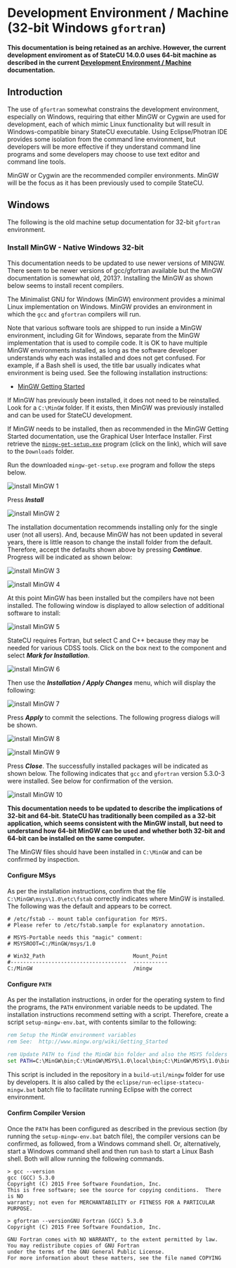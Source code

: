 # Development Environment / Machine (32-bit Windows `gfortran`)

**This documentation is being retained as an archive.
However, the current development enviroment as of StateCU 14.0.0 uses 64-bit machine as
described in the current [Development Environment / Machine](machine.md) documentation.**

## Introduction

The use of `gfortran` somewhat constrains the development environment, especially on Windows,
requiring that either MinGW or Cygwin are used for development,
each of which mimic Linux functionality but will result in Windows-compatible binary StateCU executable.
Using Eclipse/Photran IDE provides some isolation from the command line environment,
but developers will be more effective if they understand command line programs
and some developers may choose to use text editor and command line tools.

MinGW or Cygwin are the recommended compiler environments.
MinGW will be the focus as it has been previously used to compile StateCU.

## Windows ##

The following is the old machine setup documentation for 32-bit `gfortran` environment.

### Install MinGW - Native Windows 32-bit

This documentation needs to be updated to use newer versions of MINGW.
There seem to be newer versions of gcc/gfortran available but the MinGW documentation is somewhat old, 2013?.
Installing the MinGW as shown below seems to install recent compilers.

The Minimalist GNU for Windows (MinGW) environment provides a minimal Linux implementation on Windows.
MinGW provides an environment in which the `gcc` and `gfortran` compilers will run.

Note that various software tools are shipped to run inside a MinGW environment, including Git for Windows,
separate from the MinGW implementation that is used to compile code.
It is OK to have multiple MinGW environments installed, as long as the software developer understands why each was installed
and does not get confused.  For example, if a Bash shell is used, the title bar usually indicates what environment is being used.
See the following installation instructions:

* [MinGW Getting Started](http://www.mingw.org/wiki/Getting_Started)

If MinGW has previously been installed, it does not need to be reinstalled.
Look for a `C:\MinGW` folder.  If it exists, then MinGW was previously installed and can be used for StateCU development.

If MinGW needs to be installed, then as recommended in the MinGW Getting Started documentation, use the Graphical User Interface Installer.
First retrieve the [`mingw-get-setup.exe`](https://sourceforge.net/projects/mingw/files/latest/download) program (click on the link),
which will save to the `Downloads` folder.

Run the downloaded `mingw-get-setup.exe` program and follow the steps below.

![install MinGW 1](machine-images/install-mingw-1.png)

Press ***Install***

![install MinGW 2](machine-images/install-mingw-2.png)

The installation documentation recommends installing only for the single user (not all users).
And, because MinGW has not been updated in several years, there is little reason to change the install folder from the default.
Therefore, accept the defaults shown above by pressing ***Continue***.  Progress will be indicated as shown below:

![install MinGW 3](machine-images/install-mingw-3.png)

![install MinGW 4](machine-images/install-mingw-4.png)

At this point MinGW has been installed but the compilers have not been installed.
The following window is displayed to allow selection of additional software to install:

![install MinGW 5](machine-images/install-mingw-5.png)

StateCU requires Fortran, but select C and C++ because they may be needed for various CDSS tools.
Click on the box next to the component and select ***Mark for Installation***.

![install MinGW 6](machine-images/install-mingw-6.png)

Then use the ***Installation / Apply Changes*** menu, which will display the following:

![install MinGW 7](machine-images/install-mingw-7.png)

Press ***Apply*** to commit the selections.  The following progress dialogs will be shown.

![install MinGW 8](machine-images/install-mingw-8.png)

![install MinGW 9](machine-images/install-mingw-9.png)

Press ***Close***.  The successfully installed packages will be indicated as shown below.
The following indicates that `gcc` and `gfortran` version 5.3.0-3 were installed.
See below for confirmation of the version.

![install MinGW 10](machine-images/install-mingw-10.png)

**This documentation needs to be updated to describe the implications of 32-bit and 64-bit.
StateCU has traditionally been compiled as a 32-bit application,
which seems consistent with the MinGW install, but need to understand how 64-bit MinGW can
be used and whether both 32-bit and 64-bit can be installed on the same computer.**

The MinGW files should have been installed in `C:\MinGW` and can be confirmed by inspection.

#### Configure MSys

As per the installation instructions, confirm that the file `C:\MinGW\msys\1.0\etc\fstab` correctly indicates where MinGW is installed.
The following was the default and appears to be correct.

```text
# /etc/fstab -- mount table configuration for MSYS.
# Please refer to /etc/fstab.sample for explanatory annotation.

# MSYS-Portable needs this "magic" comment:
# MSYSROOT=C:/MinGW/msys/1.0

# Win32_Path                            Mount_Point
#-------------------------------------  -----------
C:/MinGW                                /mingw

```

#### Configure `PATH`

As per the installation instructions, in order for the operating system to find the programs,
the `PATH` environment variable needs to be updated.
The installation instructions recommend setting with a script.
Therefore, create a script `setup-mingw-env.bat`, with contents similar to the following:

```bat
rem Setup the MinGW environment variables
rem See:  http://www.mingw.org/wiki/Getting_Started

rem Update PATH to find the MinGW bin folder and also the MSYS folders (Unix utilities).
set PATH=C:\MinGW\bin;C:\MinGW\MSYS\1.0\local\bin;C:\MinGW\MSYS\1.0\bin;%PATH%
```
This script is included in the repository in a `build-util/mingw` folder for use by developers.
It is also called by the `eclipse/run-eclipse-statecu-mingw.bat` batch file to facilitate running Eclipse with the correct environment.

#### Confirm Compiler Version

Once the `PATH` has been configured as described in the previous section (by running the `setup-mingw-env.bat` batch file),
the compiler versions can be confirmed, as followed,
from a Windows command shell.  Or, alternatively, start a Windows command shell and then run `bash` to start a Linux Bash shell.
Both will allow running the following commands.

```com
> gcc --version
gcc (GCC) 5.3.0
Copyright (C) 2015 Free Software Foundation, Inc.
This is free software; see the source for copying conditions.  There is NO
warranty; not even for MERCHANTABILITY or FITNESS FOR A PARTICULAR PURPOSE.

> gfortran --versionGNU Fortran (GCC) 5.3.0
Copyright (C) 2015 Free Software Foundation, Inc.

GNU Fortran comes with NO WARRANTY, to the extent permitted by law.
You may redistribute copies of GNU Fortran
under the terms of the GNU General Public License.
For more information about these matters, see the file named COPYING
```
